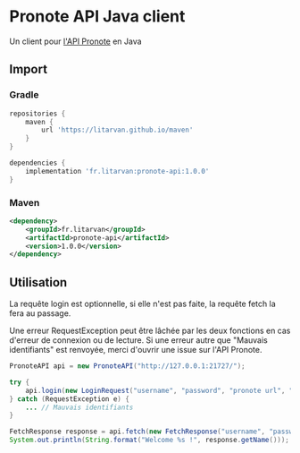 # Pronote API Java client

Un client pour [l'API Pronote](https://github.com/Litarvan/pronote-api) en Java

## Import

### Gradle

```groovy
repositories {
    maven {
        url 'https://litarvan.github.io/maven'
    }
}

dependencies {
    implementation 'fr.litarvan:pronote-api:1.0.0'
}
```

### Maven

```xml 
<dependency>
    <groupId>fr.litarvan</groupId>
    <artifactId>pronote-api</artifactId>
    <version>1.0.0</version>
</dependency>

```

## Utilisation

La requête login est optionnelle, si elle n'est pas faite, la requête fetch la fera au passage.

Une erreur RequestException peut être lâchée par les deux fonctions en cas d'erreur de connexion ou de lecture.
Si une erreur autre que "Mauvais identifiants" est renvoyée, merci d'ouvrir une issue sur l'API Pronote.

```java
PronoteAPI api = new PronoteAPI("http://127.0.0.1:21727/");

try {
    api.login(new LoginRequest("username", "password", "pronote url", "cas");
} catch (RequestException e) {
    ... // Mauvais identifiants
}

FetchResponse response = api.fetch(new FetchResponse("username", "password", "pronote url", "cas");
System.out.println(String.format("Welcome %s !", response.getName()));
```